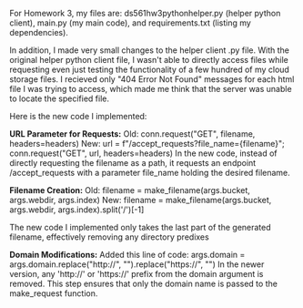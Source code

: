 For Homework 3, my files are: ds561hw3pythonhelper.py (helper python client), main.py (my main code), and requirements.txt (listing my dependencies).

In addition, I made very small changes to the helper client .py file. With the original helper python client file, I wasn't able to directly access files while requesting even just testing the functionality of a few hundred of my cloud storage files. I recieved only "404 Error Not Found" messages for each html file I was trying to access, which made me think that the server was unable to locate the specified file.

Here is the new code I implemented:



**URL Parameter for Requests:**
Old: conn.request("GET", filename, headers=headers)
New: url = f"/accept_requests?file_name={filename}"; conn.request("GET", url, headers=headers)
In the new code, instead of directly requesting the filename as a path, it requests an endpoint /accept_requests with a parameter file_name holding the desired filename.

**Filename Creation:**
Old: filename = make_filename(args.bucket, args.webdir, args.index)
New: filename = make_filename(args.bucket, args.webdir, args.index).split('/')[-1]

The new code I implemented only takes the last part of the generated filename, effectively removing any directory predixes

**Domain Modifications:**
Added this line of code: args.domain = args.domain.replace("http://", "").replace("https://", "")
In the newer version, any 'http://' or 'https://' prefix from the domain argument is removed. This step ensures that only the domain name is passed to the make_request function.
